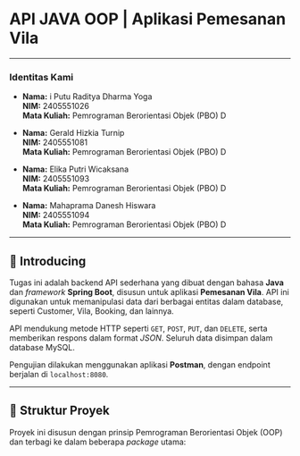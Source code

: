 # API JAVA OOP | Aplikasi Pemesanan Vila

---

### Identitas Kami

- **Nama:** i Putu Raditya Dharma Yoga  
  **NIM:** 2405551026  
  **Mata Kuliah:** Pemrograman Berorientasi Objek (PBO) D

- **Nama:** Gerald Hizkia Turnip  
  **NIM:** 2405551081  
  **Mata Kuliah:** Pemrograman Berorientasi Objek (PBO) D
  
- **Nama:** Elika Putri Wicaksana  
  **NIM:** 2405551093  
  **Mata Kuliah:** Pemrograman Berorientasi Objek (PBO) D

- **Nama:** Mahaprama Danesh Hiswara  
  **NIM:** 2405551094  
  **Mata Kuliah:** Pemrograman Berorientasi Objek (PBO) D
    
---


## 📌 Introducing

Tugas ini adalah backend API sederhana yang dibuat dengan bahasa **Java** dan *framework* **Spring Boot**, disusun untuk aplikasi **Pemesanan Vila**. API ini digunakan untuk memanipulasi data dari berbagai entitas dalam database, seperti Customer, Vila, Booking, dan lainnya. 

API mendukung metode HTTP seperti `GET`, `POST`, `PUT`, dan `DELETE`, serta memberikan respons dalam format *JSON*. Seluruh data disimpan dalam database MySQL.  

Pengujian dilakukan menggunakan aplikasi **Postman**, dengan endpoint berjalan di `localhost:8080`.

---

## 🧱 Struktur Proyek

Proyek ini disusun dengan prinsip Pemrograman Berorientasi Objek (OOP) dan terbagi ke dalam beberapa *package* utama:

